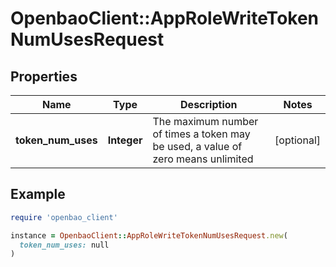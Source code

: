 # OpenbaoClient::AppRoleWriteTokenNumUsesRequest

## Properties

| Name | Type | Description | Notes |
| ---- | ---- | ----------- | ----- |
| **token_num_uses** | **Integer** | The maximum number of times a token may be used, a value of zero means unlimited | [optional] |

## Example

```ruby
require 'openbao_client'

instance = OpenbaoClient::AppRoleWriteTokenNumUsesRequest.new(
  token_num_uses: null
)
```

